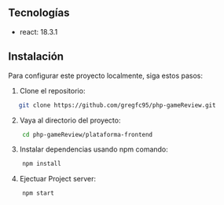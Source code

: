 ## Tecnologías

- react: 18.3.1

## Instalación

Para configurar este proyecto localmente, siga estos pasos:

1. Clone el repositorio:
```bash
   git clone https://github.com/gregfc95/php-gameReview.git
```


2. Vaya al directorio del proyecto:
```bash
    cd php-gameReview/plataforma-frontend
```

3. Instalar dependencias usando npm comando:   
```bash
    npm install
```

4. Ejectuar Project server:   
```bash
    npm start
```